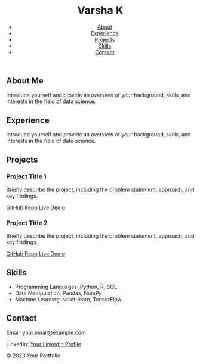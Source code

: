 
<html>
<head>
  
  <link rel="stylesheet" type="text/css" href="styles.css">

</head>
<body>
  <header>
    <h1>Varsha K</h1>
    <nav>
      <ul>
        <li><a href="#About">About</a></li>
        <li><a href="#Experience">Experience</a></li>
        <li><a href="#Projects">Projects</a></li>
        <li><a href="#Skills">Skills</a></li>
        <li><a href="#Contact">Contact</a></li>
      </ul>
    </nav>
  </header>

  <section id="About">
    <h2>About Me</h2>
    <p>Introduce yourself and provide an overview of your background, skills, and interests in the field of data science.</p>
  </section>
  
   <section id="Experience">
    <h2>Experience</h2>
    <p>Introduce yourself and provide an overview of your background, skills, and interests in the field of data science.</p>
  </section>

  <section id="Projects">
    <h2>Projects</h2>
    <div class="project">
      <h3>Project Title 1</h3>
      <p>Briefly describe the project, including the problem statement, approach, and key findings.</p>
      <a href="https://github.com/your-username/project-repo" class="button">GitHub Repo</a>
      <a href="https://your-project-demo.com" class="button">Live Demo</a>
    </div>
    <div class="Project">
      <h3>Project Title 2</h3>
      <p>Briefly describe the project, including the problem statement, approach, and key findings.</p>
      <a href="https://github.com/your-username/project-repo" class="button">GitHub Repo</a>
      <a href="https://your-project-demo.com" class="button">Live Demo</a>
    </div>
  </section>

  <section id="Skills">
    <h2>Skills</h2>
    <ul>
      <li>Programming Languages: Python, R, SQL</li>
      <li>Data Manipulation: Pandas, NumPy</li>
      <li>Machine Learning: scikit-learn, TensorFlow</li>
    </ul>
  </section>

  <section id="Contact">
    <h2>Contact</h2>
    <p>Email: your.email@example.com</p>
    <p>LinkedIn: <a href="https://www.linkedin.com/in/your-profile">Your LinkedIn Profile</a></p>
  </section>

  <footer>
    <p>&copy; 2023 Your Portfolio</p>
  </footer>
</body>
</html>
